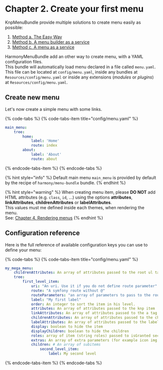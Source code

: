 # Chapter 2. Create your first menu

KnpMenuBundle provide multiple solutions to create menu easily as possible:

1. [Method a. The Easy Way](https://symfony.com/doc/master/bundles/KnpMenuBundle/index.html#method-a-the-easy-way-yay)
2. [Method b. A menu builder as a service](https://symfony.com/doc/master/bundles/KnpMenuBundle/menu_builder_service.html)
3. [Method c. A menu as a service](https://symfony.com/doc/master/bundles/KnpMenuBundle/menu_service.html)

HarmonyMenuBundle add an other way to create menu, with a YAML configuration files.  
This bundle will automatically load menu declared in a file called `menu.yaml`.  
This file can be located at `config/menu.yaml`, inside any bundles at `Resources/config/menu.yaml` or inside any extensions \(_modules_ or _plugins_\) at `Resources/config/menu.yaml`.

## Create new menu

Let's now create a simple menu with some links.

{% code-tabs %}
{% code-tabs-item title="config/menu.yaml" %}
```yaml
main_menu:
    tree:
        home:
            label: 'Home'
            route: index
        about:
            label: 'About'
            route: about
```
{% endcode-tabs-item %}
{% endcode-tabs %}

{% hint style="info" %}
Default main menu `main_menu` is provided by default by the recipe of `harmony/menu-bundle` bundle.
{% endhint %}

{% hint style="warning" %}
When creating menu item, please **DO NOT** add HTML attributes \(e.g. `class`, `id`, ...\) using the options **attributes**, **linkAttributes**, **childrenAttributes** or **labelAttributes**.  
This values must me defined inside each themes, when rendering the menu.  
See: [Chapter 4. Rendering menus](rendering-menus.md)
{% endhint %}

## Configuration reference

Here is the full reference of available configuration keys you can use to define your menu:

{% code-tabs %}
{% code-tabs-item title="config/menu.yaml" %}
```yaml
my_mega_menu:
    childrenAttributes: An array of attributes passed to the root ul tag
    tree:
        first_level_item:
            uri: "An uri. Use it if you do not define route parameter"
            route: "A symfony route without @"
            routeParameters: "an array of parameters to pass to the route"
            label: "My first label"
            order: An integer to sort the item in his level.
            attributes: An array of attributes passed to the knp item
            linkAttributes: An array of attributes passed to the a tag
            childrenAttributes: An array of attributes passed to the chidlren block
            labelAttributes: An array of attributes passed to the label tag
            display: boolean to hide the item
            displayChildren: boolean to hide the children
            roles: array of item (string roles) passed to isGranted securityContext method to check if user has rights in menu items
            extras: An array of extra parameters (for example icon img, additional content etc.)
            children: # An array of subitems
                second_level_item:
                    label: My second level
```
{% endcode-tabs-item %}
{% endcode-tabs %}

